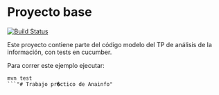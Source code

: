 # Proyecto base

[![Build Status](https://api.travis-ci.org/lucianap/tpAnainfoCodigo.svg?branch=master)](https://api.travis-ci.org/lucianap/tpAnainfoCodigo)

Este proyecto contiene parte del código modelo del TP de análisis de la información, con tests en cucumber.

Para correr este ejemplo ejecutar:

```
mvn test
```"# Trabajo pr�ctico de Anainfo" 
